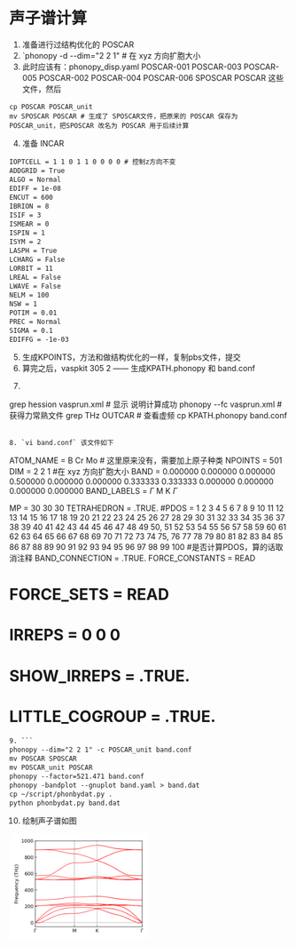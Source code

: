 # 声子谱计算

1. 准备进行过结构优化的 POSCAR
2. `phonopy -d --dim="2 2 1"  # 在 xyz 方向扩胞大小
3. 此时应该有：phonopy_disp.yaml  POSCAR-001  POSCAR-003  POSCAR-005  POSCAR-002  POSCAR-004  POSCAR-006  SPOSCAR POSCAR 这些文件，然后
```
cp POSCAR POSCAR_unit 
mv SPOSCAR POSCAR # 生成了 SPOSCAR文件，把原来的 POSCAR 保存为 POSCAR_unit，把SPOSCAR 改名为 POSCAR 用于后续计算
```
4. 准备 INCAR

```
IOPTCELL = 1 1 0 1 1 0 0 0 0 # 控制z方向不变
ADDGRID = True
ALGO = Normal
EDIFF = 1e-08
ENCUT = 600
IBRION = 8
ISIF = 3
ISMEAR = 0
ISPIN = 1
ISYM = 2
LASPH = True
LCHARG = False
LORBIT = 11
LREAL = False
LWAVE = False
NELM = 100
NSW = 1
POTIM = 0.01
PREC = Normal
SIGMA = 0.1
EDIFFG = -1e-03

```
5. 生成KPOINTS，方法和做结构优化的一样，复制pbs文件，提交
6. 算完之后，vaspkit 305 2 —— 生成KPATH.phonopy 和 band.conf
7. ```
grep hession vasprun.xml # 显示 说明计算成功
phonopy --fc vasprun.xml # 获得力常熟文件
grep THz OUTCAR # 查看虚频
cp KPATH.phonopy band.conf 
```

8. `vi band.conf` 该文件如下
```
ATOM_NAME = B Cr Mo # 这里原来没有，需要加上原子种类
NPOINTS = 501
DIM = 2 2 1 #在 xyz 方向扩胞大小
BAND = 0.000000 0.000000 0.000000 0.500000 0.000000 0.000000 0.333333 0.333333 0.000000 0.000000 0.000000 0.000000
BAND_LABELS = $\Gamma$ M K $\Gamma$

MP = 30 30 30
TETRAHEDRON = .TRUE.
#PDOS = 1 2 3 4 5 6 7 8 9 10 11 12 13 14 15 16 17 18 19 20 21 22 23 24 25 26 27 28 29 30 31 32 33 34 35 36 37 38 39 40 41 42 43 44 45 46 47 48 49 50, 51 52 53 54 55 56 57 58 59 60 61 62 63 64 65 66 67 68 69 70 71 72 73 74 75, 76 77 78 79 80 81 82 83 84 85 86 87 88 89 90 91 92 93 94 95 96 97 98 99 100 #是否计算PDOS，算的话取消注释
BAND_CONNECTION = .TRUE.
FORCE_CONSTANTS = READ

# FORCE_SETS = READ
# IRREPS = 0  0  0
# SHOW_IRREPS = .TRUE.
# LITTLE_COGROUP = .TRUE.

```
9. ```
phonopy --dim="2 2 1" -c POSCAR_unit band.conf
mv POSCAR SPOSCAR
mv POSCAR_unit POSCAR
phonopy --factor=521.471 band.conf
phonopy -bandplot --gnuplot band.yaml > band.dat
cp ~/script/phonbydat.py .
python phonbydat.py band.dat
```
10. 绘制声子谱如图
<div align="left">
<img src="./figures/002.png" width = "50%" />
</div>

